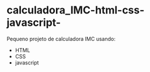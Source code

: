 # calculadora_IMC-html-css-javascript-

Pequeno projeto de calculadora IMC usando:

- HTML
- CSS
- javascript

